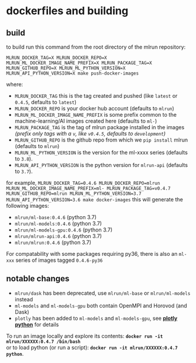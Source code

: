 # dockerfiles and building

## build
to build run this command from the root directory of the mlrun repository:<br>

    MLRUN_DOCKER_TAG=X MLRUN_DOCKER_REPO=X MLRUN_ML_DOCKER_IMAGE_NAME_PREFIX=X MLRUN_PACKAGE_TAG=X MLRUN_GITHUB_REPO=X MLRUN_ML_PYTHON_VERSION=X MLRUN_API_PYTHON_VERSION=X make push-docker-images

where:<br>
* `MLRUN_DOCKER_TAG` this is the tag created and pushed (like `latest` or `0.4.5`, defaults to `latest`)
* `MLRUN_DOCKER_REPO` is your docker hub account (defaults to `mlrun`)
* `MLRUN_ML_DOCKER_IMAGE_NAME_PREFIX` is some prefix common to the machine-learning/AI images created here (defaults to `ml-`)
* `MLRUN_PACKAGE_TAG` is the tag of mlrun package installed in the images _(prefix only tags with a `v`, like `v0.4.5`, defaults to `development`)_
* `MLRUN_GITHUB_REPO` is the github repo from which we `pip install` mlrun (defaults to `mlrun`)
* `MLRUN_ML_PYTHON_VERSION` is the version for the ml-xxxx series (defaults to `3.8`). 
* `MLRUN_API_PYTHON_VERSION` is the python version for `mlrun-api` (defaults to `3.7`).

for example,
  `MLRUN_DOCKER_TAG=0.4.6 MLRUN_DOCKER_REPO=mlrun MLRUN_ML_DOCKER_IMAGE_NAME_PREFIX=ml- MLRUN_PACKAGE_TAG=v0.4.7 MLRUN_GITHUB_REPO=mlrun MLRUN_ML_PYTHON_VERSION=3.7 MLRUN_API_PYTHON_VERSION=3.6 make docker-images`
this will generate the following images:
  * `mlrun/ml-base:0.4.6`       (python 3.7)
  * `mlrun/ml-models:0.4.6`     (python 3.7)
  * `mlrun/ml-models-gpu:0.4.6` (python 3.7) 
  * `mlrun/mlrun-api:0.4.6`     (python 3.7)
  * `mlrun/mlrun:0.4.6`         (python 3.7)

For compatability with some packages requiring py36, there is also an `ml-xxx` series of
images tagged `0.4.6-py36`

## notable changes
* `mlrun/dask` has been deprecated, use `mlrun/ml-base` or `mlrun/ml-models` instead
* `ml-models` and `ml-models-gpu` both contain OpenMPI and Horovod (and Dask)
* `plotly` has been added to `ml-models` and `ml-models-gpu`, see **[plotly python](https://plotly.com/python/)** for details

To run an image locally and explore its contents:  **`docker run -it mlrun/XXXXXX:0.4.7 /bin/bash`**<br>
or to load python (or run a script): **`docker run -it mlrun/XXXXXX:0.4.7 python`**.  
